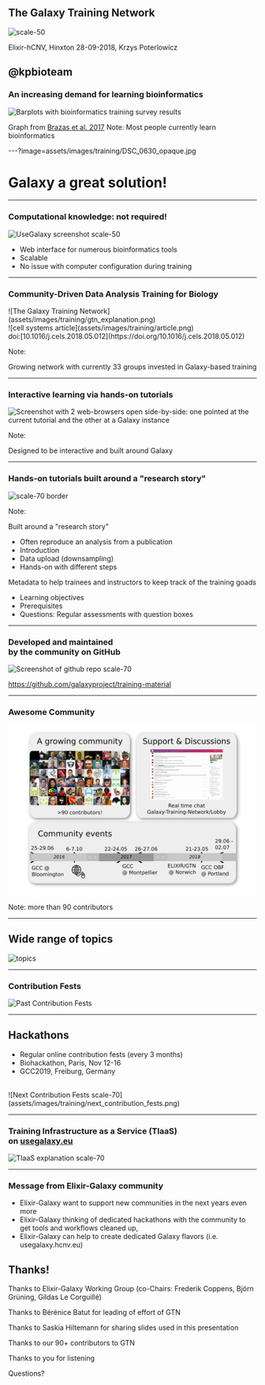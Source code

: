 ## The Galaxy Training Network

![scale-50](assets/images/training/cover_art.png)

   Elixir-hCNV, Hinxton 28-09-2018, Krzys Poterlowicz
         
   @kpbioteam
---

### An increasing demand for learning bioinformatics

![Barplots with bioinformatics training survey results](assets/images/training/brazas_graphs_preferences.png)

Graph from [Brazas et al. 2017](https://doi.org/10.1093/bib/bbx100)
Note:
Most people currently learn bioinformatics

---?image=assets/images/training/DSC_0630_opaque.jpg

# Galaxy a great solution!

---

### Computational knowledge: not required!

![UseGalaxy screenshot scale-50](assets/images/training/usegalaxy.png)

- Web interface for numerous bioinformatics tools
- Scalable
- No issue with computer configuration during training

---

### Community-Driven Data Analysis Training for Biology

<div class="left">
![The Galaxy Training Network](assets/images/training/gtn_explanation.png)
</div>

<div class="right">
![cell systems article](assets/images/training/article.png)

<div class="small">doi:[10.1016/j.cels.2018.05.012](https://doi.org/10.1016/j.cels.2018.05.012)</div>
</div>


Note:

Growing network with currently 33 groups invested in Galaxy-based training

---

### Interactive learning via hands-on tutorials

![Screenshot with 2 web-browsers open side-by-side: one pointed at the current tutorial and the other at a Galaxy instance](assets/images/training/interactive_hands_on.png)

Note:

Designed to be interactive and built around Galaxy

---
### Hands-on tutorials built around a "research story"

![scale-70 border](assets/images/training/researchstoryfull.png)

Note:

Built around a "research story"
- Often reproduce an analysis from a publication
- Introduction
- Data upload (downsampling)
- Hands-on with different steps

Metadata to help trainees and instructors to keep track of the training goads
- Learning objectives
- Prerequisites
- Questions: Regular assessments with question boxes

---
### Developed and maintained <br>by the community on GitHub

![Screenshot of github repo scale-70](assets/images/training/github_screenshot.png)

https://github.com/galaxyproject/training-material

---
### Awesome Community

![The GTN community scale-80](assets/images/training/community.png)

Note:
more than 90 contributors

---

## Wide range of topics

![topics](assets/images/training/topics.png)




---
### Contribution Fests

![Past Contribution Fests](assets/images/training/past_contribution_fest.png)

---

## Hackathons

- Regular online contribution fests (every 3 months)
- Biohackathon, Paris, Nov 12-16
- GCC2019, Freiburg, Germany

<br>

<div class="bottom">
![Next Contribution Fests scale-70](assets/images/training/next_contribution_fests.png)
</div>

---

### Training Infrastructure as a Service (TIaaS) <br>on [usegalaxy.eu](usegalaxy.eu)

![TIaaS explanation scale-70](assets/images/training/tiaas.png)

---
### Message from Elixir-Galaxy community

- Elixir-Galaxy want to support new communities in the next years even more
- Elixir-Galaxy thinking of dedicated hackathons with the community to get tools 
and workflows cleaned up,
- Elixir-Galaxy can help to create dedicated Galaxy flavors (i.e. usegalaxy.hcnv.eu)


## Thanks!

Thanks to Elixir-Galaxy Working Group (co-Chairs: Frederik Coppens, Björn Grüning, Gildas Le Corguillé)

Thanks to Bérénice Batut for leading of effort of GTN

Thanks to Saskia Hiltemann for sharing slides used in this presentation

Thanks to our 90+ contributors to GTN

Thanks to you for listening

Questions?




